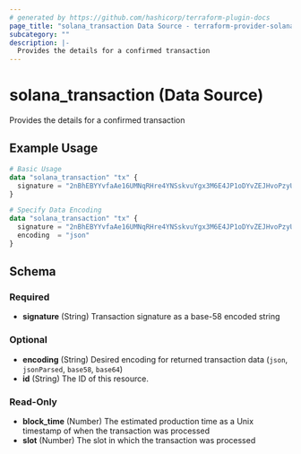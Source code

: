 ```yaml
---
# generated by https://github.com/hashicorp/terraform-plugin-docs
page_title: "solana_transaction Data Source - terraform-provider-solana"
subcategory: ""
description: |-
  Provides the details for a confirmed transaction
---
```


# solana_transaction (Data Source)

Provides the details for a confirmed transaction

## Example Usage

```terraform
# Basic Usage
data "solana_transaction" "tx" {
  signature = "2nBhEBYYvfaAe16UMNqRHre4YNSskvuYgx3M6E4JP1oDYvZEJHvoPzyUidNgNX5r9sTyN1J9UxtbCXy2rqYcuyuv"
}

# Specify Data Encoding
data "solana_transaction" "tx" {
  signature = "2nBhEBYYvfaAe16UMNqRHre4YNSskvuYgx3M6E4JP1oDYvZEJHvoPzyUidNgNX5r9sTyN1J9UxtbCXy2rqYcuyuv"
  encoding  = "json"
}
```

<!-- schema generated by tfplugindocs -->
## Schema

### Required

- **signature** (String) Transaction signature as a base-58 encoded string

### Optional

- **encoding** (String) Desired encoding for returned transaction data (`json`, `jsonParsed`, `base58`, `base64`)
- **id** (String) The ID of this resource.

### Read-Only

- **block_time** (Number) The estimated production time as a Unix timestamp of when the transaction was processed
- **slot** (Number) The slot in which the transaction was processed


